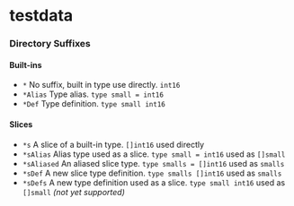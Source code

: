 # testdata

### Directory Suffixes
#### Built-ins
* `*` No suffix, built in type use directly. `int16`
* `*Alias` Type alias. `type small = int16`
* `*Def` Type definition. `type small int16`

#### Slices
* `*s` A slice of a built-in type. `[]int16` used directly
* `*sAlias` Alias type used as a slice. `type small = int16` used as `[]small`
* `*sAliased` An aliased slice type. `type smalls = []int16` used as `smalls`
* `*sDef` A new slice type definition. `type smalls []int16` used as `smalls`
* `*sDefs` A new type definition used as a slice. `type small int16` used as `[]small` _(not yet supported)_
